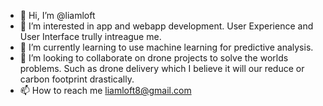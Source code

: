 - 👋 Hi, I’m @liamloft 
- 👀 I’m interested in app and webapp development. User Experience and User Interface trully intreague me.
- 🌱 I’m currently learning to use machine learning for predictive analysis.
- 💞️ I’m looking to collaborate on drone projects to solve the worlds problems. Such as drone delivery which I believe it will our reduce or carbon footprint drastically.
- 📫 How to reach me liamloft8@gmail.com

<!---
liamloft/liamloft is a ✨ special ✨ repository because its `README.md` (this file) appears on your GitHub profile.
You can click the Preview link to take a look at your changes.
--->
